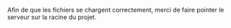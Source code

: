 Afin de que les fichiers se chargent correctement, merci de faire pointer le serveur sur la racine du projet. 